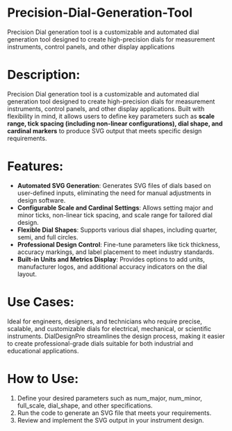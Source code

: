 # Precision-Dial-Generation-Tool
Precision Dial generation tool is a customizable and automated dial generation tool designed to create high-precision dials for measurement instruments, control panels, and other display applications

# Description:
Precision Dial generation tool is a customizable and automated dial generation tool designed to create high-precision dials for measurement instruments, control panels, and other display applications. Built with flexibility in mind, it allows users to define key parameters such as **scale range, tick spacing (including non-linear configurations), dial shape, and cardinal markers** to produce SVG output that meets specific design requirements.

# Features:

* **Automated SVG Generation**: Generates SVG files of dials based on user-defined inputs, eliminating the need for manual adjustments in design software.
* **Configurable Scale and Cardinal Settings**: Allows setting major and minor ticks, non-linear tick spacing, and scale range for tailored dial design.
* **Flexible Dial Shapes**: Supports various dial shapes, including quarter, semi, and full circles.
* **Professional Design Control**: Fine-tune parameters like tick thickness, accuracy markings, and label placement to meet industry standards.
* **Built-in Units and Metrics Display**: Provides options to add units, manufacturer logos, and additional accuracy indicators on the dial layout.

# Use Cases:
Ideal for engineers, designers, and technicians who require precise, scalable, and customizable dials for electrical, mechanical, or scientific instruments. DialDesignPro streamlines the design process, making it easier to create professional-grade dials suitable for both industrial and educational applications.

# How to Use:
1. Define your desired parameters such as num_major, num_minor, full_scale, dial_shape, and other specifications.
2. Run the code to generate an SVG file that meets your requirements.
3. Review and implement the SVG output in your instrument design.
